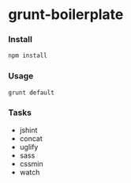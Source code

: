 # grunt-boilerplate

### Install
```bash
npm install
```

### Usage
```bash
grunt default
```

### Tasks

- jshint
- concat
- uglify
- sass
- cssmin
- watch

